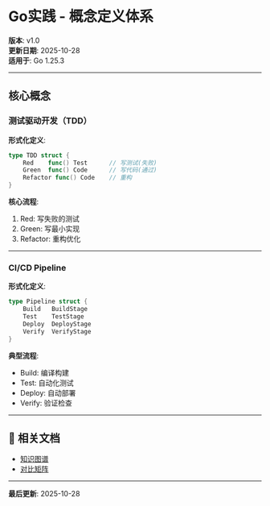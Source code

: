 # Go实践 - 概念定义体系

**版本**: v1.0  
**更新日期**: 2025-10-28  
**适用于**: Go 1.25.3

---

## 核心概念

### 测试驱动开发（TDD）

**形式化定义**:
```go
type TDD struct {
    Red    func() Test      // 写测试(失败)
    Green  func() Code      // 写代码(通过)
    Refactor func() Code    // 重构
}
```

**核心流程**:
1. Red: 写失败的测试
2. Green: 写最小实现
3. Refactor: 重构优化

---

### CI/CD Pipeline

**形式化定义**:
```go
type Pipeline struct {
    Build   BuildStage
    Test    TestStage
    Deploy  DeployStage
    Verify  VerifyStage
}
```

**典型流程**:
- Build: 编译构建
- Test: 自动化测试
- Deploy: 自动部署
- Verify: 验证检查

---

## 🔗 相关文档

- [知识图谱](./00-知识图谱.md)
- [对比矩阵](./00-对比矩阵.md)

---

**最后更新**: 2025-10-28
